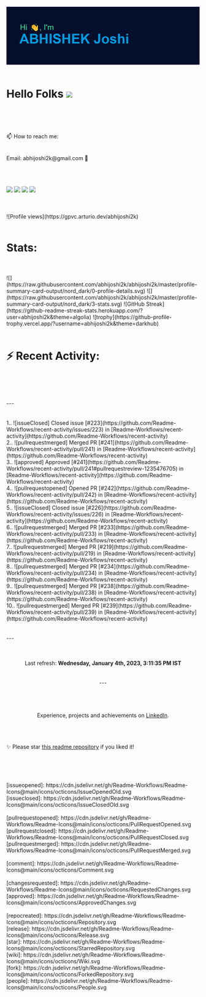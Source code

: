 ![Header](https://raw.githubusercontent.com/abhijoshi2k/abhijoshi2k/master/header.png "Header")<br>
<br>
# Hello Folks <img src="https://raw.githubusercontent.com/MartinHeinz/MartinHeinz/master/wave.gif" width="30px"><br>
<br>
<p><br>
<br>
📫 How to reach me:<br><br>
<br>
Email: abhijoshi2k@gmail.com &#x1F4E7;<br>
<br>
</p><br>
<br>
<a href="https://www.linkedin.com/in/abhijoshi2k/"><img src="https://img.shields.io/badge/LinkedIn-blue?style=for-the-badge&logo=linkedin&logoColor=white"></a> <a href="mailto:abhijoshi2k@gmail.com"><img src="https://img.shields.io/badge/Gmail-D14836?style=for-the-badge&logo=gmail&logoColor=white"></a> <a href="https://instagram.com/abhi.joshi2k/"><img src="https://img.shields.io/badge/Instagram-E4405F?style=for-the-badge&logo=instagram&logoColor=white"></a> <a href="https://github.com/abhijoshi2k/"><img src="https://img.shields.io/badge/GitHub-100000?style=for-the-badge&logo=github&logoColor=white"></a><br>
<br>
<!-- - 🔭 Currently working on a competition hosting platform for <a href="https://github.com/CSI-SIESGST">CSI SIESGST</a> and a certification platform for <a href="https://github.com/ieeesiesgst">IEEE SIESGST</a>.<br>
<br>
- 🌱 Currently learning React!<br>
<br>
- 👯 I’m looking to collaborate on anything related to Web Development. --><br>
<br>
![Profile views](https://gpvc.arturio.dev/abhijoshi2k)<br>
<br>
<h1><b>Stats:</b></h1><br>
<br>
![](https://raw.githubusercontent.com/abhijoshi2k/abhijoshi2k/master/profile-summary-card-output/nord_dark/0-profile-details.svg) ![](https://raw.githubusercontent.com/abhijoshi2k/abhijoshi2k/master/profile-summary-card-output/nord_dark/3-stats.svg) ![GitHub Streak](https://github-readme-streak-stats.herokuapp.com/?user=abhijoshi2k&theme=algolia) ![trophy](https://github-profile-trophy.vercel.app/?username=abhijoshi2k&theme=darkhub)<br>
<br>
<h1><b>⚡ Recent Activity:</b></h1><br>
<br>
<!--GITHUB_REPOS:{"rows": 5, "sort": "pushed"}--><br>
<br>
---<br>
<br>
<!--RECENT_ACTIVITY:start--><br>
1.. ![issueClosed] Closed issue [#223](https://github.com/Readme-Workflows/recent-activity/issues/223) in [Readme-Workflows/recent-activity](https://github.com/Readme-Workflows/recent-activity)<br>
2.. ![pullrequestmerged] Merged PR [#241](https://github.com/Readme-Workflows/recent-activity/pull/241) in [Readme-Workflows/recent-activity](https://github.com/Readme-Workflows/recent-activity)<br>
3.. ![approved] Approved [#241](https://github.com/Readme-Workflows/recent-activity/pull/241#pullrequestreview-1235476705) in [Readme-Workflows/recent-activity](https://github.com/Readme-Workflows/recent-activity)<br>
4.. ![pullrequestopened] Opened PR [#242](https://github.com/Readme-Workflows/recent-activity/pull/242) in [Readme-Workflows/recent-activity](https://github.com/Readme-Workflows/recent-activity)<br>
5.. ![issueClosed] Closed issue [#226](https://github.com/Readme-Workflows/recent-activity/issues/226) in [Readme-Workflows/recent-activity](https://github.com/Readme-Workflows/recent-activity)<br>
6.. ![pullrequestmerged] Merged PR [#233](https://github.com/Readme-Workflows/recent-activity/pull/233) in [Readme-Workflows/recent-activity](https://github.com/Readme-Workflows/recent-activity)<br>
7.. ![pullrequestmerged] Merged PR [#219](https://github.com/Readme-Workflows/recent-activity/pull/219) in [Readme-Workflows/recent-activity](https://github.com/Readme-Workflows/recent-activity)<br>
8.. ![pullrequestmerged] Merged PR [#234](https://github.com/Readme-Workflows/recent-activity/pull/234) in [Readme-Workflows/recent-activity](https://github.com/Readme-Workflows/recent-activity)<br>
9.. ![pullrequestmerged] Merged PR [#238](https://github.com/Readme-Workflows/recent-activity/pull/238) in [Readme-Workflows/recent-activity](https://github.com/Readme-Workflows/recent-activity)<br>
10.. ![pullrequestmerged] Merged PR [#239](https://github.com/Readme-Workflows/recent-activity/pull/239) in [Readme-Workflows/recent-activity](https://github.com/Readme-Workflows/recent-activity)<br>
<!--RECENT_ACTIVITY:end--><br>
<br>
---<br>
<br>
<!--RECENT_ACTIVITY:last_update--><br>
<p align="center">Last refresh: <b>Wednesday, January 4th, 2023, 3:11:35 PM IST</b><br>
<!--RECENT_ACTIVITY:last_update_end--><br>
<br>
---<br>
<br>
<br><br>
<br>
Experience, projects and achievements on <a href="https://www.linkedin.com/in/abhijoshi2k/">LinkedIn</a>.<br>
<br><br>
<br>
<p>✨ Please star <a href="https://github.com/abhijoshi2k/abhijoshi2k">this readme repository</a> if you liked it!</p><br>
<br>
<!-- Badges --><br>
<br>
[issueopened]: https://cdn.jsdelivr.net/gh/Readme-Workflows/Readme-Icons@main/icons/octicons/IssueOpenedOld.svg<br>
[issueclosed]: https://cdn.jsdelivr.net/gh/Readme-Workflows/Readme-Icons@main/icons/octicons/IssueClosedOld.svg<br>
<br>
[pullrequestopened]: https://cdn.jsdelivr.net/gh/Readme-Workflows/Readme-Icons@main/icons/octicons/PullRequestOpened.svg<br>
[pullrequestclosed]: https://cdn.jsdelivr.net/gh/Readme-Workflows/Readme-Icons@main/icons/octicons/PullRequestClosed.svg<br>
[pullrequestmerged]: https://cdn.jsdelivr.net/gh/Readme-Workflows/Readme-Icons@main/icons/octicons/PullRequestMerged.svg<br>
<br>
[comment]: https://cdn.jsdelivr.net/gh/Readme-Workflows/Readme-Icons@main/icons/octicons/Comment.svg<br>
<br>
[changesrequested]: https://cdn.jsdelivr.net/gh/Readme-Workflows/Readme-Icons@main/icons/octicons/RequestedChanges.svg<br>
[approved]: https://cdn.jsdelivr.net/gh/Readme-Workflows/Readme-Icons@main/icons/octicons/ApprovedChanges.svg<br>
<br>
[repocreated]: https://cdn.jsdelivr.net/gh/Readme-Workflows/Readme-Icons@main/icons/octicons/Repository.svg<br>
[release]: https://cdn.jsdelivr.net/gh/Readme-Workflows/Readme-Icons@main/icons/octicons/Release.svg<br>
[star]: https://cdn.jsdelivr.net/gh/Readme-Workflows/Readme-Icons@main/icons/octicons/StarredRepository.svg<br>
[wiki]: https://cdn.jsdelivr.net/gh/Readme-Workflows/Readme-Icons@main/icons/octicons/Wiki.svg<br>
[fork]: https://cdn.jsdelivr.net/gh/Readme-Workflows/Readme-Icons@main/icons/octicons/ForkedRepository.svg<br>
[people]: https://cdn.jsdelivr.net/gh/Readme-Workflows/Readme-Icons@main/icons/octicons/People.svg<br>
<br>
<br>
<!--Wednesday, July 21st, 2021, 1:16:10 PM<br>
<br>
**abhijoshi2k/abhijoshi2k** is a ✨ _special_ ✨ repository because its `README.md` (this file) appears on your GitHub profile.<br>
<br>
<br>
<br>
Here are some ideas to get you started:<br>
<br>
<br>
<br>
- 🔭 I’m currently working on ...<br>
<br>
- 🌱 I’m currently learning ...<br>
<br>
- 👯 I’m looking to collaborate on ...<br>
<br>
- 🤔 I’m looking for help with ...<br>
<br>
- 💬 Ask me about ...<br>
<br>
- 📫 How to reach me: ...<br>
<br>
- 😄 Pronouns: ...<br>
<br>
- ⚡ Fun fact: ...<br>
<br>
--><br>
